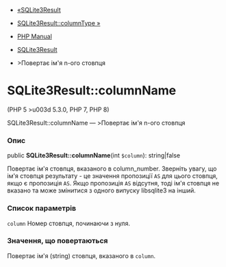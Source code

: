 - [«SQLite3Result](class.sqlite3result.md)
- [SQLite3Result::columnType »](sqlite3result.columntype.md)

- [PHP Manual](index.md)
- [SQLite3Result](class.sqlite3result.md)
- \>Повертає ім'я n-ого стовпця

# SQLite3Result::columnName

(PHP 5 \>u003d 5.3.0, PHP 7, PHP 8)

SQLite3Result::columnName — \>Повертає ім'я n-ого стовпця

### Опис

public **SQLite3Result::columnName**(int `$column`): string\|false

Повертає ім'я стовпця, вказаного в column_number. Зверніть увагу,
що ім'я стовпця результату - це значення пропозиції `AS` для цього
стовпця, якщо є пропозиція `AS`. Якщо пропозиція `AS` відсутня,
тоді ім'я стовпця не вказано та може змінитися з одного випуску
libsqlite3 на інший.

### Список параметрів

`column`
Номер стовпця, починаючи з нуля.

### Значення, що повертаються

Повертає ім'я (string) стовпця, вказаного в `column`.
